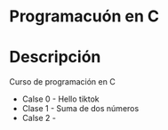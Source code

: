 # Programacuón en C

# Descripción
Curso de programación en C

* Calse 0 - Hello tiktok
* Clase 1 - Suma de dos números  
* Calse 2 - 